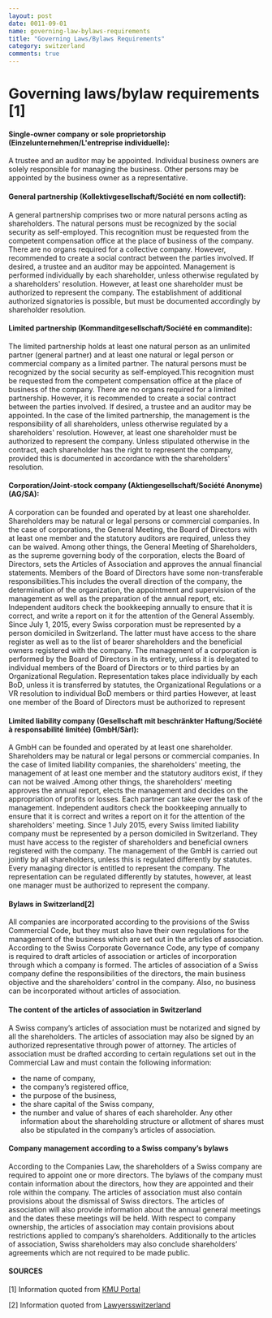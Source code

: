 ```yaml
---
layout: post
date: 0011-09-01
name: governing-law-bylaws-requirements
title: "Governing Laws/Bylaws Requirements"
category: switzerland
comments: true
---
```


# Governing laws/bylaw requirements [1]


#### Single-owner company or sole proprietorship (Einzelunternehmen/L'entreprise individuelle): 
A trustee and an auditor may be appointed. Individual business owners are solely responsible for managing the business. Other persons may be appointed by the business owner as a representative.

#### General partnership (Kollektivgesellschaft/Société en nom collectif): 
A general partnership comprises two or more natural persons acting as shareholders. The natural persons must be recognized by the social security as self-employed. This recognition must be requested from the competent compensation office at the place of business of the company. There are no organs required for a collective company. However, recommended to create a social contract between the parties involved. If desired, a trustee and an auditor may be appointed. Management is performed individually by each shareholder, unless otherwise regulated by a shareholders' resolution.
However, at least one shareholder must be authorized to represent the company. The establishment of additional authorized signatories is possible, but must be documented accordingly by shareholder resolution.

#### Limited partnership (Kommanditgesellschaft/Société en commandite): 
The limited partnership holds at least one natural person as an unlimited partner (general partner) and at least one natural or legal person or commercial company as a limited partner.
The natural persons must be recognized by the social security as self-employed.This recognition must be requested from the competent compensation office at the place of business of the company. 
There are no organs required for a limited partnership. However, it is recommended to create a social contract between the parties involved. If desired, a trustee and an auditor may be appointed. In the case of the limited partnership, the management is the responsibility of all shareholders, unless otherwise regulated by a shareholders' resolution.
However, at least one shareholder must be authorized to represent the company. Unless stipulated otherwise in the contract, each shareholder has the right to represent the company, provided this is documented in accordance with the shareholders' resolution.

#### Corporation/Joint-stock company (Aktiengesellschaft/Société Anonyme) (AG/SA):
A corporation can be founded and operated by at least one shareholder. Shareholders may be natural or legal persons or commercial companies. In the case of corporations, the General Meeting, the Board of Directors with at least one member and the statutory auditors are required, unless they can be waived. Among other things, the General Meeting of Shareholders, as the supreme governing body of the corporation, elects the Board of Directors, sets the Articles of Association and approves the annual financial statements.
Members of the Board of Directors have some non-transferable responsibilities.This includes the overall direction of the company, the determination of the organization, the appointment and supervision of the management as well as the preparation of the annual report, etc.
Independent auditors check the bookkeeping annually to ensure that it is correct, and write a report on it for the attention of the General Assembly.
Since July 1, 2015, every Swiss corporation must be represented by a person domiciled in Switzerland. The latter must have access to the share register as well as to the list of bearer shareholders and the beneficial owners registered with the company.
The management of a corporation is performed by the Board of Directors in its entirety, unless it is delegated to individual members of the Board of Directors or to third parties by an Organizational Regulation.
Representation takes place individually by each BoD, unless it is transferred by statutes, the Organizational Regulations or a VR resolution to individual BoD members or third parties
However, at least one member of the Board of Directors must be authorized to represent

#### Limited liability company (Gesellschaft mit beschränkter Haftung/Société à responsabilité limitée) (GmbH/Sàrl): 
A GmbH can be founded and operated by at least one shareholder. Shareholders may be natural or legal persons or commercial companies. 
In the case of limited liability companies, the shareholders' meeting, the management of at least one member and the statutory auditors exist, if they can not be waived .Among other things, the shareholders' meeting approves the annual report, elects the management and decides on the appropriation of profits or losses.
Each partner can take over the task of the management.
Independent auditors check the bookkeeping annually to ensure that it is correct and writes a report on it for the attention of the shareholders' meeting.
Since 1 July 2015, every Swiss limited liability company must be represented by a person domiciled in Switzerland. They must have access to the register of shareholders and beneficial owners registered with the company.
The management of the GmbH is carried out jointly by all shareholders, unless this is regulated differently by statutes.
Every managing director is entitled to represent the company. The representation can be regulated differently by statutes, however, at least one manager must be authorized to represent the company. 

#### Bylaws in Switzerland[2]

All companies are incorporated according to the provisions of the Swiss Commercial Code, but they must also have their own regulations for the management of the business which are set out in the articles of association. According to the Swiss Corporate Governance Code, any type of company is required to draft articles of association or articles of incorporation through which a company is formed. The articles of association of a Swiss company define the responsibilities of the directors, the main business objective and the shareholders’ control in the company. Also, no business can be incorporated without articles of association. 

#### The content of the articles of association in Switzerland
A Swiss company’s articles of association must be notarized and signed by all the shareholders. The articles of association may also be signed by an authorized representative through power of attorney. The articles of association must be drafted according to certain regulations set out in the Commercial Law and must contain the following information:
- the name of company,
- the company’s registered office,
- the purpose of the business,
- the share capital of the Swiss company,
- the number and value of shares of each shareholder.
Any other information about the shareholding structure or allotment of shares must also be stipulated in the company’s articles of association.


#### Company management according to a Swiss company’s bylaws
According to the Companies Law, the shareholders of a Swiss company are required to appoint one or more directors. The bylaws of the company must contain information about the directors, how they are appointed and their role within the company. The articles of association must also contain provisions about the dismissal of Swiss directors. The articles of association will also provide information about the annual general meetings and the dates these meetings will be held. With respect to company ownership, the articles of association may contain provisions about restrictions applied to company’s shareholders.
Additionally to the articles of association, Swiss shareholders may also conclude shareholders’ agreements which are not required to be made public.

#### SOURCES

[1] Information quoted from [KMU Portal](https://www.kmu.admin.ch/kmu/de/home/praktisches-wissen/kmu-gruenden/uebersicht-rechtsformen.html)

[2] Information quoted from [Lawyersswitzerland](https://www.lawyersswitzerland.com/articles-of-associationbylaws-in-switzerland)

